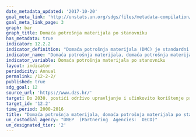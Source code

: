 ```yaml
---
date_metadata_updated: '2017-10-20'
goal_meta_link: 'http://unstats.un.org/sdgs/files/metadata-compilation/Metadata-Goal-12.pdf'
goal_meta_link_page: 3
graph: bar
graph_title: Domaća potrošnja materijala po stanovniku
has_metadata: true
indicator: 12.2.2
indicator_definition: "Domaća potrošnja materijala (DMC) je standardni pokazatelj obračuna toka materijala (MFA) i prikazuje očitu potrošnju materijala u nacionalnom gospodarstvu. Izračunava se kao izravni uvoz (IM) materijala plus domaću vađenje (DE) materijala bez izravnog izvoza (EX) materijala izmjerenih u metričkim tonama. DMC mjeri količinu materijala koji se koriste u ekonomskim procesima. Ne uključuje materijale koji mobiliziraju proces domaćeg vađenja, ali ne ulaze u gospodarski proces. DMC se temelji na službenoj ekonomskoj statistici i zahtijeva određeno modeliranje kako bi se izvorni podaci prilagodili metodološkim zahtjevima MVP-a. Računovodstvene norme i računovodstvene metode navedene su u EUROSTAT vodičima za MFA račune u najnovijem izdanju 2013. Računovodstvo MPR-a također je dio središnjeg okvira Sustava okolišnih ekonomskih računa (SEEA)."
indicator_name: "Domaća potrošnja materijala, domaća potrošnja materijala po stanovniku i domaća potrošnja materijala po BDP-u"
indicator_variable: Domaća potrošnja materijala po stanovniku
layout: indicator
periodicity: Annual
permalink: /12-2-2/
published: true
sdg_goal: 12
source_url: 'https://www.dzs.hr/'
target: Do 2030. postići održivo upravljanje i učinkovito korištenje prirodnih resursa.
target_id: '12.2'
time_period: 2000-2016
title: "Domaća potrošnja materijala, domaća potrošnja materijala po stanovniku i domaća potrošnja materijala po BDP-u"
un_custodial_agency: "UNEP  (Partnering  Agencies:  OECD)"
un_designated_tier: '2'
---
```

